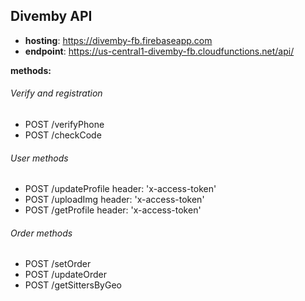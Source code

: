 Divemby API
-----------


- **hosting**: https://divemby-fb.firebaseapp.com
- **endpoint**: https://us-central1-divemby-fb.cloudfunctions.net/api/


**methods:**

 ###### Verify and registration
  - POST /verifyPhone 
  - POST /checkCode

 ###### User methods
  - POST /updateProfile
   header: 'x-access-token'
  - POST /uploadImg
   header: 'x-access-token'
  - POST /getProfile
   header: 'x-access-token'

 ###### Order methods
  - POST /setOrder
  - POST /updateOrder
  - POST /getSittersByGeo
